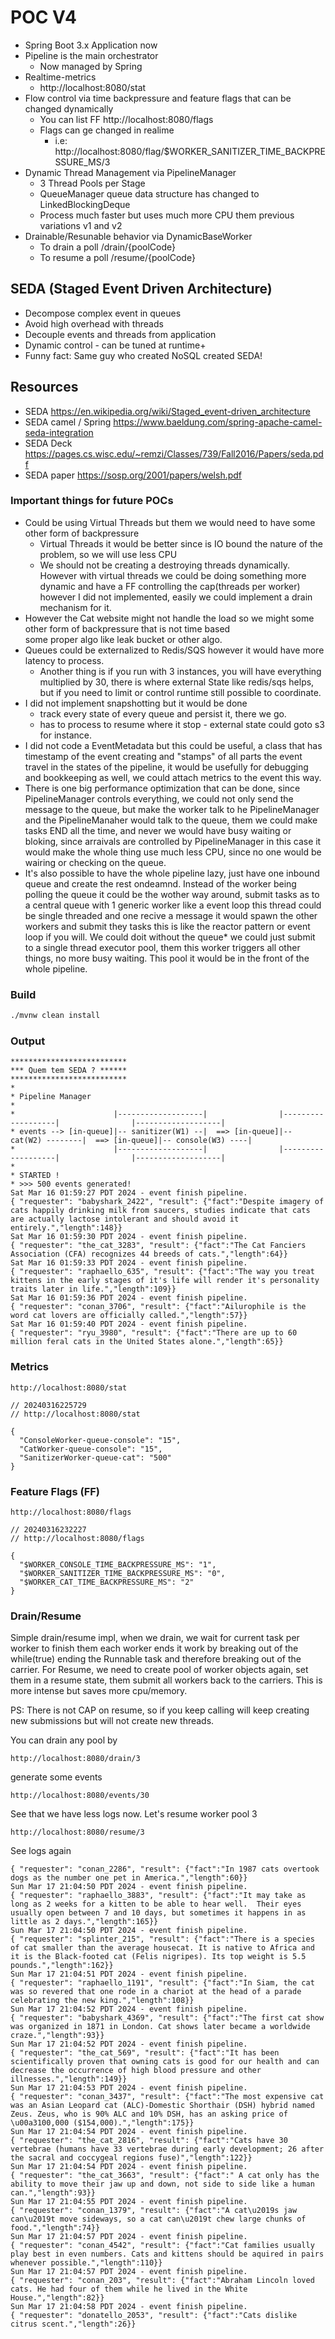 # POC V4

* Spring Boot 3.x Application now
* Pipeline is the main orchestrator
  * Now managed by Spring
* Realtime-metrics
  * http://localhost:8080/stat
* Flow control via time backpressure and feature flags that can be changed dynamically 
  * You can list FF http://localhost:8080/flags
  * Flags can ge changed in realime
    * i.e: http://localhost:8080/flag/$WORKER_SANITIZER_TIME_BACKPRESSURE_MS/3
* Dynamic Thread Management via PipelineManager
  * 3 Thread Pools per Stage 
  * QueueManager queue data structure has changed to LinkedBlockingDeque
  * Process much faster but uses much more CPU them previous variations v1 and v2
* Drainable/Resunable behavior via DynamicBaseWorker
  * To drain a poll /drain/{poolCode}
  * To resume a poll /resume/{poolCode}

## SEDA (Staged Event Driven Architecture)

* Decompose complex event in queues
* Avoid high overhead with threads
* Decouple events and threads from application
* Dynamic control - can be tuned at runtime+
* Funny fact: Same guy who created NoSQL created SEDA!

## Resources

* SEDA https://en.wikipedia.org/wiki/Staged_event-driven_architecture
* SEDA camel / Spring https://www.baeldung.com/spring-apache-camel-seda-integration
* SEDA Deck https://pages.cs.wisc.edu/~remzi/Classes/739/Fall2016/Papers/seda.pdf
* SEDA paper https://sosp.org/2001/papers/welsh.pdf

### Important things for future POCs

* Could be using Virtual Threads but them we would need to have some other form of backpressure
  + Virtual Threads it would be better since is IO bound the nature of the problem, so we will use less CPU
  + We should not be creating a destroying threads dynamically. However with virtual threads
    we could be doing something more dynamic and have a FF controlling the cap(threads per worker)
    however I did not implemented, easily we could implement a drain mechanism for it.
* However the Cat website might not handle the load so we might some other form of backpressure that is not time based  
  some proper algo like leak bucket or other algo.
* Queues could be externalized to Redis/SQS however it would have more latency to process.
  + Another thing is if you run with 3 instances, you will have everything multiplied by 30, there is where external
    State like redis/sqs helps, but if you need to limit or control runtime still possible to coordinate.
* I did not implement snapshotting but it would be done
  + track every state of every queue and persist it, there we go.
  + has to process to resume where it stop - external state could goto s3 for instance.
* I did not code a EventMetadata but this could be useful, a class that has timestamp of the event creating 
  and "stamps" of all parts the event travel in the states of the pipeline, it would be usefully 
  for debugging and bookkeeping as well, we could attach metrics to the event this way.
* There is one big performance optimization that can be done, since PipelineManager controls everything,
  we could not only send the message to the queue, but make the worker talk to he PipelineManager
  and the PipelineManaher would talk to the queue, them we could make tasks END all the time, and never
  we would have busy waiting or bloking, since arraivals are controlled by PipelineManager in this case
  it would make the whole thing use much less CPU, since no one would be wairing or checking on the queue.
* It's also possible to have the whole pipeline lazy, just have one
  inbound queue and create the rest ondeamnd. Instead of the worker being polling the queue it could be the wother way around, submit tasks as to a central queue with 1 generic worker like a event loop
  this thread could be single threaded and one recive a message it would spawn the other workers and submit they tasks this is like the reactor pattern or event loop if you will. We could doit without the queue* we could just submit to a single thread executor pool, them this worker triggers all other things, no more busy waiting. This pool
  it would be in the front of the whole pipeline.

### Build 
```bash
./mvnw clean install 
```

### Output
```
**************************
*** Quem tem SEDA ? ******
**************************
* 
* Pipeline Manager 
* 
*                      |-------------------|                |-------------------|                |-------------------| 
* events --> [in-queue]|-- sanitizer(W1) --|  ==> [in-queue]|-- cat(W2) --------|  ==> [in-queue]|-- console(W3) ----| 
*                      |-------------------|                |-------------------|                |-------------------| 
* 
* STARTED !
* >>> 500 events generated! 
Sat Mar 16 01:59:27 PDT 2024 - event finish pipeline.
{ "requester": "babyshark_2422", "result": {"fact":"Despite imagery of cats happily drinking milk from saucers, studies indicate that cats are actually lactose intolerant and should avoid it entirely.","length":148}}
Sat Mar 16 01:59:30 PDT 2024 - event finish pipeline.
{ "requester": "the_cat_3283", "result": {"fact":"The Cat Fanciers Association (CFA) recognizes 44 breeds of cats.","length":64}}
Sat Mar 16 01:59:33 PDT 2024 - event finish pipeline.
{ "requester": "raphaello_635", "result": {"fact":"The way you treat kittens in the early stages of it's life will render it's personality traits later in life.","length":109}}
Sat Mar 16 01:59:36 PDT 2024 - event finish pipeline.
{ "requester": "conan_3706", "result": {"fact":"Ailurophile is the word cat lovers are officially called.","length":57}}
Sat Mar 16 01:59:40 PDT 2024 - event finish pipeline.
{ "requester": "ryu_3980", "result": {"fact":"There are up to 60 million feral cats in the United States alone.","length":65}}
```

### Metrics
```
http://localhost:8080/stat
```
```
// 20240316225729
// http://localhost:8080/stat

{
  "ConsoleWorker-queue-console": "15",
  "CatWorker-queue-console": "15",
  "SanitizerWorker-queue-cat": "500"
}
```

### Feature Flags (FF)
```
http://localhost:8080/flags
```
```
// 20240316232227
// http://localhost:8080/flags

{
  "$WORKER_CONSOLE_TIME_BACKPRESSURE_MS": "1",
  "$WORKER_SANITIZER_TIME_BACKPRESSURE_MS": "0",
  "$WORKER_CAT_TIME_BACKPRESSURE_MS": "2"
}
```

### Drain/Resume

Simple drain/resume impl, when we drain, we wait for current task per worker to finish them each worker
ends it work by breaking out of the while(true) ending the Runnable task and therefore breaking out of the 
carrier. For Resume, we need to create pool of worker objects again, set them in a resume state, them submit all workers
back to the carriers. This is more intense but saves more cpu/memory.

PS: There is not CAP on resume, so if you keep calling will keep creating new submissions but will not create
new threads.

You can drain any pool by
```
http://localhost:8080/drain/3
```
generate some events
```
http://localhost:8080/events/30
```
See that we have less logs now.
Let's resume worker pool 3
```
http://localhost:8080/resume/3
```
See logs again
```
{ "requester": "conan_2286", "result": {"fact":"In 1987 cats overtook dogs as the number one pet in America.","length":60}}
Sun Mar 17 21:04:50 PDT 2024 - event finish pipeline.
{ "requester": "raphaello_3883", "result": {"fact":"It may take as long as 2 weeks for a kitten to be able to hear well.  Their eyes usually open between 7 and 10 days, but sometimes it happens in as little as 2 days.","length":165}}
Sun Mar 17 21:04:50 PDT 2024 - event finish pipeline.
{ "requester": "splinter_215", "result": {"fact":"There is a species of cat smaller than the average housecat. It is native to Africa and it is the Black-footed cat (Felis nigripes). Its top weight is 5.5 pounds.","length":162}}
Sun Mar 17 21:04:51 PDT 2024 - event finish pipeline.
{ "requester": "raphaello_1191", "result": {"fact":"In Siam, the cat was so revered that one rode in a chariot at the head of a parade celebrating the new king.","length":108}}
Sun Mar 17 21:04:52 PDT 2024 - event finish pipeline.
{ "requester": "babyshark_4369", "result": {"fact":"The first cat show was organized in 1871 in London. Cat shows later became a worldwide craze.","length":93}}
Sun Mar 17 21:04:52 PDT 2024 - event finish pipeline.
{ "requester": "the_cat_569", "result": {"fact":"It has been scientifically proven that owning cats is good for our health and can decrease the occurrence of high blood pressure and other illnesses.","length":149}}
Sun Mar 17 21:04:53 PDT 2024 - event finish pipeline.
{ "requester": "conan_3437", "result": {"fact":"The most expensive cat was an Asian Leopard cat (ALC)-Domestic Shorthair (DSH) hybrid named Zeus. Zeus, who is 90% ALC and 10% DSH, has an asking price of \u00a3100,000 ($154,000).","length":175}}
Sun Mar 17 21:04:54 PDT 2024 - event finish pipeline.
{ "requester": "the_cat_2816", "result": {"fact":"Cats have 30 vertebrae (humans have 33 vertebrae during early development; 26 after the sacral and coccygeal regions fuse)","length":122}}
Sun Mar 17 21:04:54 PDT 2024 - event finish pipeline.
{ "requester": "the_cat_3663", "result": {"fact":" A cat only has the ability to move their jaw up and down, not side to side like a human can.","length":93}}
Sun Mar 17 21:04:55 PDT 2024 - event finish pipeline.
{ "requester": "conan_1379", "result": {"fact":"A cat\u2019s jaw can\u2019t move sideways, so a cat can\u2019t chew large chunks of food.","length":74}}
Sun Mar 17 21:04:57 PDT 2024 - event finish pipeline.
{ "requester": "conan_4542", "result": {"fact":"Cat families usually play best in even numbers. Cats and kittens should be aquired in pairs whenever possible.","length":110}}
Sun Mar 17 21:04:57 PDT 2024 - event finish pipeline.
{ "requester": "conan_203", "result": {"fact":"Abraham Lincoln loved cats. He had four of them while he lived in the White House.","length":82}}
Sun Mar 17 21:04:58 PDT 2024 - event finish pipeline.
{ "requester": "donatello_2053", "result": {"fact":"Cats dislike citrus scent.","length":26}}

```